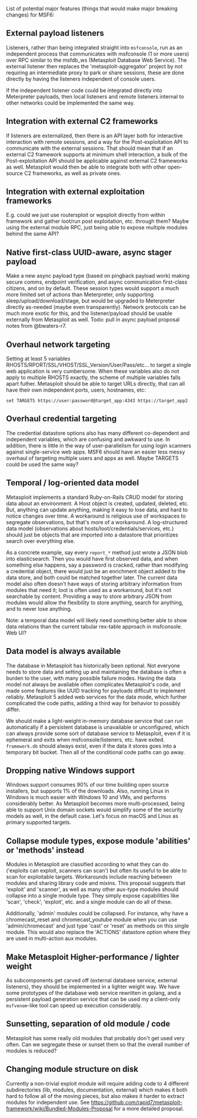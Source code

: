 List of potential major features (things that would make major breaking changes) for MSF6:

## External payload listeners

Listeners, rather than being integrated straight into `msfconsole`, run as an independent process that communicates with msfconsole (1 or more users) over RPC similar to the msfdb_ws (Metasploit Database Web Service). The external listener then replaces the 'metasploit-aggregator' project by not requiring an intermediate proxy to park or share sessions, these are done directly by having the listeners independent of console users.

If the independent listener code could be integrated directly into Meterpreter payloads, then local listeners and remote listeners internal to other networks could be implemented the same way.

## Integration with external C2 frameworks

If listeners are externalized, then there is an API layer both for interactive interaction with remote sessions, and a way for the Post-exploitation API to communicate with the external sessions. That should mean that if an external C2 framework supports at minimum shell interaction, a bulk of the Post-exploitation API should be applicable against external C2 frameworks as well. Metasploit would then be able to integrate both with other open-source C2 frameworks, as well as private ones.

## Integration with external exploitation frameworks

E.g. could we just use routersploit or wpsploit directly from within framework and gather loot/run post exploitation, etc. through them? Maybe using the external module RPC, just being able to expose multiple modules behind the same API?

## Native first-class UUID-aware, async stager payload

Make a new async payload type (based on pingback payload work) making secure comms, endpoint verification, and async communication first-class citizens, and on by default. These session types would support a much more limited set of actions than Meterpreter, only supporting sleep/upload/download/stage, but would be upgraded to Meterpreter directly as-needed (maybe even transparently). Network protocols can be much more exotic for this, and the listener/payload should be usable externally from Metasploit as well. Todo: pull in async payload proposal notes from @bwaters-r7.

## Overhaul network targeting

Setting at least 5 variables RHOSTS/RPORT/SSL/VHOST/SSL_Version/User/Pass/etc... to target a single web application is very cumbersome. When these variables also do not apply to multiple RHOSTS exactly, the scheme of multiple variables falls apart futher. Metasploit should be able to target URLs directly, that can all have their own independent ports, users, hostnames, etc:

```
set TARGETS https://user:password@target_app:4343 https://target_app2
```

## Overhaul credential targeting

The credential datastore options also has many different co-dependent and independent variables, which are confusing and awkward to use. In addition, there is little in the way of user-parallelism for using login scanners against single-service web apps. MSF6 should have an easier less messy overhaul of targeting multiple users and apps as well. Maybe TARGETS could be used the same way?

## Temporal / log-oriented data model

Metasploit implements a standard Ruby-on-Rails CRUD model for storing data about an environment. A Host object is created, updated, deleted, etc. But, anything can update anything, making it easy to lose data, and hard to notice changes over time. A workaround is religious use of workspaces to segregate observations, but that's more of a workaround. A log-structured data model (observations about hosts/loot/credentials/services, etc.) should just be objects that are imported into a datastore that prioritizes search over everything else.

As a concrete example, say every `report_*` method just wrote a JSON blob into elasticsearch. Then you would have first observed data, and when something else happens, say a password is cracked, rather than modifying a credential object, there would just be an enrichment object added to the data store, and both could be matched together later. The current data model also often doesn't have ways of storing arbitrary information from modules that need it; loot is often used as a workaround, but it's not searchable by content. Providing a way to store arbitrary JSON from modules would allow the flexibility to store anything, search for anything, and to never lose anything.

Note: a temporal data model will likely need something better able to show data relations than the current tabular rex-table approach in msfconsole. Web UI?

## Data model is always available

The database in Metasploit has historically been optional. Not everyone needs to store data and setting up and maintaining the database is often a burden to the user, with many possible failure modes. Having the data model not always be available often complicates Metasploit's code, and made some features like UUID tracking for payloads difficult to implement reliably. Metasploit 5 added web services for the data mode, which further complicated the code paths, adding a third way for behavior to possibly differ.

We should make a light-weight in-memory database service that can run automatically if a persistent database is unavailable or unconfigured, which can always provide some sort of database service to Metasploit, even if it is ephemeral and exits when msfconsole/listeners, etc. have exited. `framework.db` should always exist, even if the data it stores goes into a temporary bit bucket. Then all of the conditional code paths can go away.

## Dropping native Windows support

Windows support consumes 90% of our time building open source installers, but supports 1% of the downloads. Also, running Linux in Windows is much easier with Windows 10 and VMs, and performs considerably better. As Metasploit becomes more multi-processed, being able to support Unix domain sockets would simplify some of the security models as well, in the default case. Let's focus on macOS and Linux as primary supported targets.

## Collapse module types, expose module 'abilities' or 'methods' instead

Modules in Metasploit are classified according to what they can do ('exploits can exploit, scanners can scan') but often its useful to be able to scan for exploitable targets. Workarounds include reaching between modules and sharing library code and mixins. This proposal suggests that 'exploit' and 'scanner', as well as many other aux-type modules should collapse into a single module type. They simply expose capabilities like 'scan', 'check', 'exploit', etc. and a single module can do all of these.

Additionally, 'admin' modules could be collapsed. For instance, why have a chromecast_reset and chromecast_youtube module when you can use 'admin/chromecast' and just type 'cast' or 'reset' as methods on this single module. This would also replace the 'ACTIONS' datastore option where they are used in multi-action aux modules.

## Make Metasploit Higher-performance / lighter weight

As subcomponents get carved off (external database service, external listeners), they should be implemented in a lighter weight way. We have some prototypes of the database web service rewritten in golang, and a persistent payload generation service that can be used my a client-only `msfvenom`-like tool can speed up execution considerably.

## Sunsetting, separation of old module / code

Metasploit has some really old modules that probably don't get used very often. Can we segregate these or sunset them so that the overall number of modules is reduced?

## Changing module structure on disk

Currently a non-trivial exploit module will require adding code to 4 different subdirectories (lib, modules, documentation, external) which makes it both hard to follow all of the moving pieces, but also makes it harder to extract modules for independent use. See https://github.com/rapid7/metasploit-framework/wiki/Bundled-Modules-Proposal for a more detailed proposal.